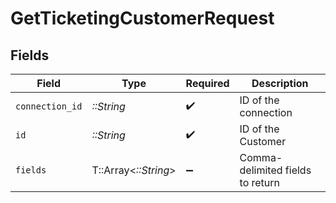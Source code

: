 # GetTicketingCustomerRequest


## Fields

| Field                            | Type                             | Required                         | Description                      |
| -------------------------------- | -------------------------------- | -------------------------------- | -------------------------------- |
| `connection_id`                  | *::String*                       | :heavy_check_mark:               | ID of the connection             |
| `id`                             | *::String*                       | :heavy_check_mark:               | ID of the Customer               |
| `fields`                         | T::Array<*::String*>             | :heavy_minus_sign:               | Comma-delimited fields to return |